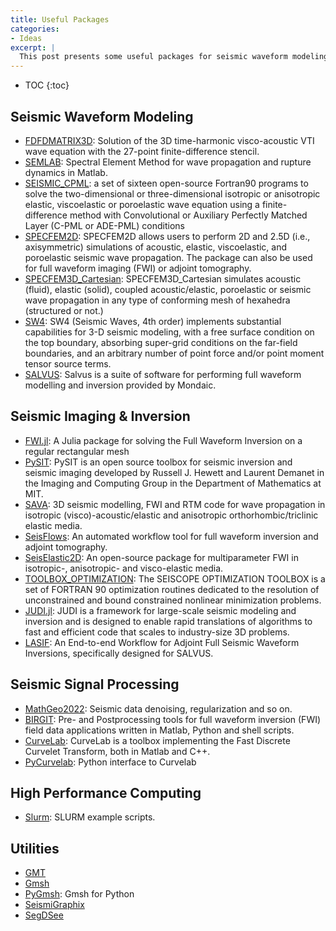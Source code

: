```yaml
---
title: Useful Packages
categories:
- Ideas
excerpt: |
  This post presents some useful packages for seismic waveform modeling, imaging, and inversion.
---
```


<!-- more -->

* TOC
{:toc}

## Seismic Waveform Modeling
- [FDFDMATRIX3D](https://www.geoazur.fr/WIND/bin/view/Main/Opencodes/WebHome#mjx-eqn%3AFDFDMATRIX3D): Solution of the 3D time-harmonic visco-acoustic VTI wave equation with the 27-point finite-difference stencil.
- [SEMLAB](https://github.com/jpampuero/semlab): Spectral Element Method for wave propagation and rupture dynamics in Matlab.
- [SEISMIC_CPML](https://github.com/geodynamics/seismic_cpml): a set of sixteen open-source Fortran90 programs to solve the two-dimensional or three-dimensional isotropic or anisotropic elastic, viscoelastic or poroelastic wave equation using a finite-difference method with Convolutional or Auxiliary Perfectly Matched Layer (C-PML or ADE-PML) conditions
- [SPECFEM2D](https://github.com/geodynamics/specfem2d): SPECFEM2D allows users to perform 2D and 2.5D (i.e., axisymmetric) simulations of acoustic, elastic, viscoelastic, and poroelastic seismic wave propagation. The package can also be used for full waveform imaging (FWI) or adjoint tomography.
- [SPECFEM3D_Cartesian](https://github.com/geodynamics/specfem3d): SPECFEM3D_Cartesian simulates acoustic (fluid), elastic (solid), coupled acoustic/elastic, poroelastic or seismic wave propagation in any type of conforming mesh of hexahedra (structured or not.)
- [SW4](https://github.com/geodynamics/sw4): SW4 (Seismic Waves, 4th order) implements substantial capabilities for 3-D seismic modeling, with a free surface condition on the top boundary, absorbing super-grid conditions on the far-field boundaries, and an arbitrary number of point force and/or point moment tensor source terms.
- [SALVUS](https://mondaic.com/): Salvus is a suite of software for performing full waveform modelling and inversion provided by Mondaic.
## Seismic Imaging \& Inversion
- [FWI.jl](https://github.com/JuliaInv/FWI.jl): A Julia package for solving the Full Waveform Inversion on a regular rectangular mesh
- [PySIT](http://pysit.org/): PySIT is an open source toolbox for seismic inversion and seismic imaging developed by Russell J. Hewett and Laurent Demanet in the Imaging and Computing Group in the Department of Mathematics at MIT.
- [SAVA](https://github.com/daniel-koehn/SAVA): 3D seismic modelling, FWI and RTM code for wave propagation in isotropic (visco)-acoustic/elastic and anisotropic orthorhombic/triclinic elastic media.
- [SeisFlows](https://github.com/adjtomo/seisflows): An automated workflow tool for full waveform inversion and adjoint tomography.
- [SeisElastic2D](https://github.com/crewesleo/SeisElastic2D): An open-source package for multiparameter FWI in isotropic-, anisotropic- and visco-elastic media.
- [TOOLBOX_OPTIMIZATION](https://seiscope2.osug.fr/SEISCOPE-OPTIMIZATION-TOOLBOX): The SEISCOPE OPTIMIZATION TOOLBOX is a set of FORTRAN 90 optimization routines dedicated to the resolution of unconstrained and bound constrained nonlinear minimization problems.
- [JUDI.jl](https://github.com/slimgroup/JUDI.jl): JUDI is a framework for large-scale seismic modeling and inversion and is designed to enable rapid translations of algorithms to fast and efficient code that scales to industry-size 3D problems.
- [LASIF](https://github.com/dirkphilip/LASIF_2.0): An End-to-end Workflow for Adjoint Full Seismic Waveform Inversions, specifically designed for SALVUS.

## Seismic Signal Processing
- [MathGeo2022](https://github.com/sevenysw/MathGeo2022): Seismic data denoising, regularization and so on.
- [BIRGIT](https://github.com/daniel-koehn/BIRGIT): Pre- and Postprocessing tools for full waveform inversion (FWI) field data applications written in Matlab, Python and shell scripts.
- [CurveLab](http://www.curvelet.org/): CurveLab is a toolbox implementing the Fast Discrete Curvelet Transform, both in Matlab and C++.
- [PyCurvelab](https://github.com/slimgroup/PyCurvelab): Python interface to Curvelab

## High Performance Computing
- [Slurm](https://github.com/accre/SLURM): SLURM example scripts.


## Utilities
- [GMT](https://gmt-china.org/)
- [Gmsh](https://gmsh.info/)
- [PyGmsh](https://github.com/meshpro/pygmsh): Gmsh for Python
- [SeismiGraphix](https://github.com/abelsurace/seismigraphix)
- [SegDSee](https://www.softpedia.com/get/Science-CAD/SegDSee.shtml)

